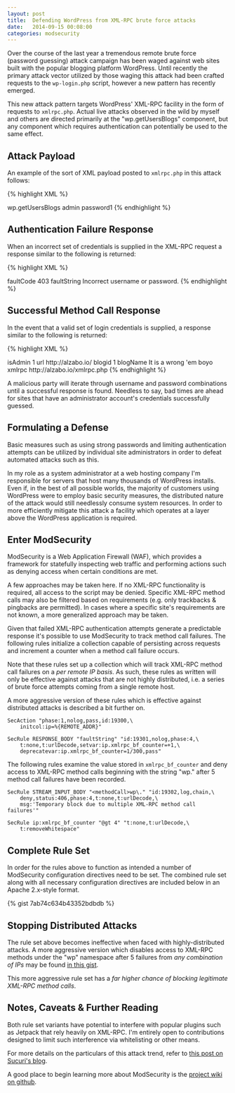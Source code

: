 ```yaml
---
layout: post
title:  Defending WordPress from XML-RPC brute force attacks
date:   2014-09-15 00:08:00
categories: modsecurity
---
```

Over the course of the last year a tremendous remote brute force (password guessing) attack campaign has been waged against web sites built with the popular blogging platform WordPress. Until recently the primary attack vector utilized by those waging this attack had been crafted requests to the `wp-login.php` script, however a new pattern has recently emerged.

This new attack pattern targets WordPress' XML-RPC facility in the form of requests to `xmlrpc.php`. Actual live attacks observed in the wild by myself and others are directed primarily at the "wp.getUsersBlogs" component, but any component which requires authentication can potentially be used to the same effect.

Attack Payload
--------------
An example of the sort of XML payload posted to ```xmlrpc.php``` in this attack follows:

{% highlight XML %}
<?xml version="1.0"?>
<methodCall>
  <methodName>wp.getUsersBlogs</methodName>
  <params>
    <param><value><string>admin</string></value></param>
    <param><value><string>password1</string></value></param>
  </params>
</methodCall>
{% endhighlight %}

Authentication Failure Response
-------------------------------
When an incorrect set of credentials is supplied in the XML-RPC request a response similar to the following is returned:

{% highlight XML %}
<?xml version="1.0"?>
<methodResponse>
  <fault>
    <value>
      <struct>
        <member>
          <name>faultCode</name>
          <value><int>403</int></value>
        </member>
        <member>
          <name>faultString</name>
          <value><string>Incorrect username or password.</string></value>
        </member>
      </struct>
    </value>
  </fault>
</methodResponse>
{% endhighlight %}

Successful Method Call Response
-------------------------------
In the event that a valid set of login credentials is supplied, a response similar to the following is returned:

{% highlight XML %}
<?xml version="1.0"?>
<methodResponse>
  <params>
    <param>
      <array><data><value><struct>
        <member>
          <name>isAdmin</name>
          <value><boolean>1</boolean></value>
        </member>
        <member>
          <name>url</name>
          <value><string>http://alzabo.io/</string></value>
        </member>
        <member>
          <name>blogid</name>
          <value><string>1</string></value>
        </member>
        <member>
          <name>blogName</name>
          <value><string>It is a wrong 'em boyo</string></value>
        </member>
        <member>
          <name>xmlrpc</name>
          <value><string>http://alzabo.io/xmlrpc.php</string></value>
        </member>
      </struct></value></data></array>
    </param>
  </params>
</mehodResponse>
{% endhighlight %}

A malicious party will iterate through username and password combinations until a successful response is found. Needless to say, bad times are ahead for sites that have an administrator account's credentials successfully guessed.

Formulating a Defense
---------------------
Basic measures such as using strong passwords and limiting authentication attempts can be utilized by individual site administrators in order to defeat automated attacks such as this.

In my role as a system administrator at a web hosting company I'm responsible for servers that host many thousands of WordPress installs. Even if, in the best of all possible worlds, the majority of customers using WordPress were to employ basic security measures, the distributed nature of the attack would still needlessly consume system resources. In order to more efficiently mitigate this attack a facility which operates at a layer above the WordPress application is required.

Enter ModSecurity
-----------------
ModSecurity is a Web Application Firewall (WAF), which provides a framework for statefully inspecting web traffic and performing actions such as denying access when certain conditions are met. 

A few approaches may be taken here. If no XML-RPC functionality is required, all access to the script may be denied. Specific XML-RPC method calls may also be filtered based on requirements (e.g. only trackbacks & pingbacks are permitted). In cases where a specific site's requirements are not known, a more generalized approach may be taken.

Given that failed XML-RPC authentication attempts generate a predictable response it's possible to use ModSecurity to track method call failures. The following rules initialize a collection capable of persisting across requests and increment a counter when a method call failure occurs.

Note that these rules set up a collection which will track XML-RPC method call failures on a _per remote IP basis_. As such, these rules as written will only be effective against attacks that are not highly distributed, i.e. a series of brute force attempts coming from a single remote host.

A more aggressive version of these rules which is effective against distributed attacks is described a bit further on.

```
SecAction "phase:1,nolog,pass,id:19300,\
    initcol:ip=%{REMOTE_ADDR}"

SecRule RESPONSE_BODY "faultString" "id:19301,nolog,phase:4,\
    t:none,t:urlDecode,setvar:ip.xmlrpc_bf_counter=+1,\
    deprecatevar:ip.xmlrpc_bf_counter=1/300,pass"
```


The following rules examine the value stored in ```xmlrpc_bf_counter``` and deny access to XML-RPC method calls beginning with the string "wp." after 5 method call failures have been recorded.

```
SecRule STREAM_INPUT_BODY "<methodCall>wp\." "id:19302,log,chain,\
    deny,status:406,phase:4,t:none,t:urlDecode,\
    msg:'Temporary block due to multiple XML-RPC method call failures'"

SecRule ip:xmlrpc_bf_counter "@gt 4" "t:none,t:urlDecode,\
    t:removeWhitespace"
```

Complete Rule Set
-----------------
In order for the rules above to function as intended a number of ModSecurity configuration directives need to be set. The combined rule set along with all necessary configuration directives are included below in an Apache 2.x-style format.

{% gist 7ab74c634b43352bdbdb %}

Stopping Distributed Attacks
----------------------------

The rule set above becomes ineffective when faced with highly-distributed attacks. A more aggressive version which disables access to XML-RPC methods under the "wp" namespace after 5 failures from _any combination of IPs_ may be found [in this gist](https://gist.github.com/arg0sy/20a85ce5187d9dfc159b).

This more aggressive rule set has a _far higher chance of blocking legitimate XML-RPC method calls_.

Notes, Caveats & Further Reading
--------------------------------

Both rule set variants have potential to interfere with popular plugins such as Jetpack that rely heavily on XML-RPC. I'm entirely open to contributions designed to limit such interference via whitelisting or other means.

For more details on the particulars of this attack trend, refer to [this post on Sucuri's blog](http://blog.sucuri.net/2014/07/new-brute-force-attacks-exploiting-xmlrpc-in-wordpress.html).

A good place to begin learning more about ModSecurity is the [project wiki on github](https://github.com/SpiderLabs/ModSecurity/wiki).

